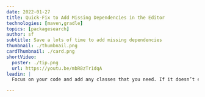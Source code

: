 ```yaml
---
date: 2022-01-27
title: Quick-Fix to Add Missing Dependencies in the Editor
technologies: [maven,gradle]
topics: [packagesearch]
author: sf
subtitle: Save a lots of time to add missing dependencies 
thumbnail: ./thumbnail.png
cardThumbnail: ./card.png
shortVideo:
  poster: ./tip.png
  url: https://youtu.be/mbR8zTr1dqA
leadin: |
  Focus on your code and add any classes that you need. If it doesn’t exist in your classpath, use quick fix **⌥+↩** (macOS) or **Alt+Enter** (Windows/Linux) to let Package Search help you adding missing dependencies. Neat! ✨

---
```

